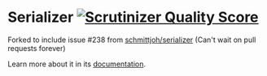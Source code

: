 Serializer [![Scrutinizer Quality Score](https://scrutinizer-ci.com/g/schmittjoh/serializer/badges/quality-score.png?s=189df68e00c75d3fe155bc0da0b53b53709a9895)](https://scrutinizer-ci.com/g/schmittjoh/serializer/)
==========

Forked to include issue #238 from [schmittjoh/serializer](https://github.com/schmittjoh/serializer) (Can't wait on pull requests forever)

Learn more about it in its [documentation](http://jmsyst.com/libs/serializer).
